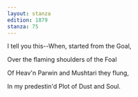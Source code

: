 ```yaml
---
layout: stanza
edition: 1879
stanza: 75
---
```


I tell you this--When, started from the Goal,

Over the flaming shoulders of the Foal

Of Heav'n Parwin and Mushtari they flung,

In my predestin'd Plot of Dust and Soul.